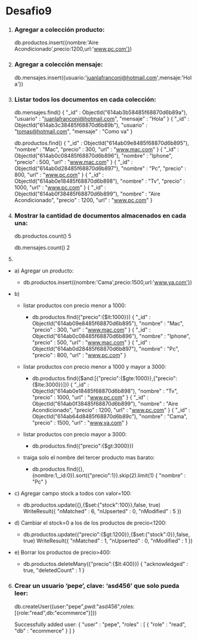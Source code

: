 # Desafio9

1) ### Agregar a colección producto:
	db.productos.insert({nombre:'Aire Acondicionado',precio:1200,url:'www.pc.com'})


2) ### Agregar a colección mensaje:
	db.mensajes.insert({usuario:'juanlafranconi@hotmail.com',mensaje:'Hola'})


3) ### Listar todos los documentos en cada colección:

	db.mensajes.find()
	{ "_id" : ObjectId("614ab3b58485f68870d6b89a"), "usuario" : "juanlafranconi@hotmail.com", "mensaje" : "Hola" }
	{ "_id" : ObjectId("614ab3c38485f68870d6b89b"), "usuario" : "tomas@hotmail.com", "mensaje" : "Como va" }
	
	db.productos.find()
	{ "_id" : ObjectId("614ab09e8485f68870d6b895"), "nombre" : "Mac", "precio" : 300, "url" : "www.mac.com" }
	{ "_id" : ObjectId("614ab0c08485f68870d6b896"), "nombre" : "Iphone", "precio" : 500, "url" : "www.mac.com" }
	{ "_id" : ObjectId("614ab0d28485f68870d6b897"), "nombre" : "Pc", "precio" : 800, "url" : "www.pc.com" }
	{ "_id" : ObjectId("614ab0e18485f68870d6b898"), "nombre" : "Tv", "precio" : 1000, "url" : "www.pc.com" }
	{ "_id" : ObjectId("614ab0f38485f68870d6b899"), "nombre" : "Aire Acondicionado", "precio" : 1200, "url" : "www.pc.com" }

4) ### Mostrar la cantidad de documentos almacenados en cada una:
	db.productos.count()
	5

	db.mensajes.count()
	2

5)
  * a) Agregar un producto:
	* db.productos.insert({nombre:'Cama',precio:1500,url:'www.ya.com'})
  * b)
   	* listar productos con precio menor a 1000:
		* db.productos.find({"precio":{$lt:1000}})
		{ "_id" : ObjectId("614ab09e8485f68870d6b895"), "nombre" : "Mac", "precio" : 300, "url" : "www.mac.com" }
		{ "_id" : ObjectId("614ab0c08485f68870d6b896"), "nombre" : "Iphone", "precio" : 500, "url" : "www.mac.com" }
		{ "_id" : ObjectId("614ab0d28485f68870d6b897"), "nombre" : "Pc", "precio" : 800, "url" : "www.pc.com" }

   	* listar productos con precio menor a 1000 y mayor a 3000:
		* db.productos.find({$and:[{"precio":{$gte:1000}},{"precio":{$lte:3000}}]})
		{ "_id" : ObjectId("614ab0e18485f68870d6b898"), "nombre" : "Tv", "precio" : 1000, "url" : "www.pc.com" }
		{ "_id" : ObjectId("614ab0f38485f68870d6b899"), "nombre" : "Aire Acondicionado", "precio" : 1200, "url" : "www.pc.com" }
		{ "_id" : ObjectId("614ab64d8485f68870d6b89c"), "nombre" : "Cama", "precio" : 1500, "url" : "www.ya.com" }

   	* listar productos con precio mayor a 3000:
		* db.productos.find({"precio":{$gt:3000}})

   	* traiga solo el nombre del tercer producto mas barato:
		* db.productos.find({},{nombre:1,_id:0}).sort({"precio":1}).skip(2).limit(1)
		{ "nombre" : "Pc" }

 * c) Agregar campo stock a todos con valor=100:
	* db.productos.update({},{$set:{"stock":100}},false, true)
	WriteResult({ "nMatched" : 6, "nUpserted" : 0, "nModified" : 5 })

 * d) Cambiar el stock=0 a los de los productos de precio<1200:
	* db.productos.update({"precio":{$gt:1200}},{$set:{"stock":0}},false, true)
	WriteResult({ "nMatched" : 1, "nUpserted" : 0, "nModified" : 1 })

 * e) Borrar los productos de precio>400:
	* db.productos.deleteMany({"precio":{$lt:400}})
	{ "acknowledged" : true, "deletedCount" : 1 }

6) ### Crear un usuario ‘pepe’, clave: ‘asd456’ que solo pueda leer:
	db.createUser({user:"pepe",pwd:"asd456",roles:[{role:"read",db:"ecommerce"}]})

	Successfully added user: {
		"user" : "pepe",
		"roles" : [
			{
				"role" : "read",
				"db" : "ecommerce"
			}
		]
	}
